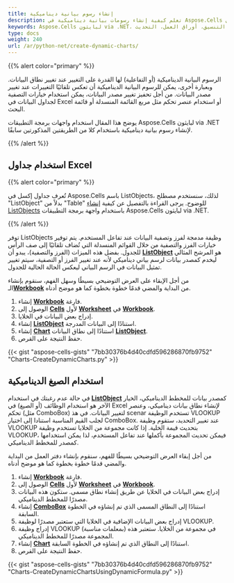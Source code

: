 ```yaml
---
title: إنشاء رسوم بيانية ديناميكية
description: تعلم كيفية إنشاء رسومات بيانية ديناميكية في Aspose.Cells لبايثون via .NET. سيرينا دليلنا كيف تقوم بتحديث بيانات الرسم البياني، السلاسل، والتنسيقات بشكل ديناميكي استنادًا إلى متطلباتك، مما يتيح لك عرض البيانات المتغيرة بصريًا في أوراق العمل الخاصة بك.
keywords: Aspose.Cells لبايثون via .NET، التصوير البياني، الرسوم البيانية الديناميكية، البيانات، السلاسل، التنسيق، أوراق العمل، التحديث.
type: docs
weight: 240
url: /ar/python-net/create-dynamic-charts/
---
```


{{% alert color="primary" %}}

الرسوم البيانية الديناميكية (أو التفاعلية) لها القدرة على التغيير عند تغيير نطاق البيانات. وبعبارة أخرى، يمكن للرسوم البيانية الديناميكية أن تعكس تلقائيًا التغييرات عند تغيير مصدر البيانات. من أجل تحفيز تغيير مصدر البيانات، يمكن استخدام خيارات التصفية لجداول البيانات في Excel أو استخدام عنصر تحكم مثل مربع القائمة المنسدلة أو قائمة البحث.

 يوضح هذا المقال استخدام واجهات برمجة التطبيقات Aspose.Cells لبايثون via .NET لإنشاء رسوم بيانية ديناميكية باستخدام كلا من الطريقتين المذكورتين سابقًا.

{{% /alert %}}

## **استخدام جداول Excel**

{{% alert color="primary" %}}

 تُعرف جداول إكسل في Aspose.Cells باسم ListObjects، لذلك، سنستخدم مصطلح "ListObject" بدلاً من "Table" للوضوح. يرجى القراءة بالتفصيل عن كيفية [إنشاء ListObjects]( /cells/ar/python-net/create-and-format-table/) باستخدام واجهة برمجة التطبيقات Aspose.Cells لبايثون via .NET.

{{% /alert %}}

 توفر ListObjects وظيفة مدمجة لفرز وتصفية البيانات عند تفاعل المستخدم. يتم توفير خيارات الفرز والتصفية من خلال القوائم المنسدلة التي تُضاف تلقائيًا إلى صف الرأس للجدول. بفضل هذه الميزات (الفرز والتصفية)، يبدو أن [**ListObject**](https://reference.aspose.com/cells/python-net/aspose.cells.tables/listobject) هو المرشح المثالي ليخدم كمصدر بيانات لرسم بياني ديناميكي لأنه عند تغيير الفرز أو التصفية، سيتم تغيير تمثيل البيانات في الرسم البياني ليعكس الحالة الحالية للجدول.

من أجل الإبقاء على العرض التوضيحي بسيطًا وسهل الفهم، سنقوم بإنشاء الـ[**Workbook**](https://reference.aspose.com/cells/python-net/aspose.cells/workbook) من البداية والمضي قدمًا خطوة بخطوة كما هو موضح أدناه.

1. إنشاء [**Workbook**](https://reference.aspose.com/cells/python-net/aspose.cells/workbook) فارغة.
1. الوصول إلى [**Cells**](https://reference.aspose.com/cells/python-net/aspose.cells/cells) لأول [**Worksheet**](https://reference.aspose.com/cells/python-net/aspose.cells/worksheet) في [**Workbook**](https://reference.aspose.com/cells/python-net/aspose.cells/workbook).
3. إدراج بعض البيانات في الخلايا.
1. إنشاء [**ListObject**](https://reference.aspose.com/cells/python-net/aspose.cells.tables/listobject) استنادًا إلى البيانات المدرجة.
1. إنشاء [**Chart**](https://reference.aspose.com/cells/python-net/aspose.cells.charts/chart) استنادًا إلى نطاق البيانات [**ListObject**](https://reference.aspose.com/cells/python-net/aspose.cells.tables/listobject).
1. حفظ النتيجة على القرص.

{{< gist "aspose-cells-gists" "7bb30376b4d40cdfd596286870fb9752" "Charts-CreateDynamicCharts.py" >}}

## **استخدام الصيغ الديناميكية**

في حالة عدم رغبتك في استخدام [**ListObject**](https://reference.aspose.com/cells/python-net/aspose.cells.tables/listobject) كمصدر بيانات للمخطط الديناميكي، الخيار الآخر هو استخدام الوظائف (أو الصيغ) في Excel لإنشاء نطاق بيانات ديناميكي، وعنصر تحكم (مثل ComboBox) لتغيير البيانات. في هذ scenar تستخدم الوظيفة VLOOKUP لجلب القيم المناسبة استنادا إلى اختيار ComboBox. عند تغيير التحديد، ستقوم وظيفة VLOOKUP بتحديث قيمة الخلية. إذا كانت مجموعة من الخلايا تستخدم وظيفة VLOOKUP، فيمكن تحديث المجموعة بأكملها عند تفاعل المستخدم، لذا يمكن استخدامها كمصدر للمخطط الديناميكي.

من أجل إبقاء العرض التوضيحي بسيطًا للفهم، سنقوم بإنشاء دفتر العمل من البداية والمضي قدمًا خطوة بخطوة كما هو موضح أدناه.

1. إنشاء [**Workbook**](https://reference.aspose.com/cells/python-net/aspose.cells/workbook) فارغة.
1. الوصول إلى [**Cells**](https://reference.aspose.com/cells/python-net/aspose.cells/cells) لأول [**Worksheet**](https://reference.aspose.com/cells/python-net/aspose.cells/worksheet) في [**Workbook**](https://reference.aspose.com/cells/python-net/aspose.cells/workbook).
1. إدراج بعض البيانات في الخلايا عن طريق إنشاء نطاق مسمى. ستكون هذه البيانات مصدرًا للمخطط الديناميكي.
1. إنشاء [**ComboBox**](https://reference.aspose.com/cells/python-net/aspose.cells.drawing/combobox) استنادًا إلى النطاق المسمى الذي تم إنشاؤه في الخطوة السابقة.
1. إدراج بعض البيانات الإضافية في الخلايا التي ستعتبر مصدرًا لوظيفة VLOOKUP.
1. إدراج وظيفة VLOOKUP (بمعلمات مناسبة) في مجموعة من الخلايا. ستعتبر هذه المجموعة مصدرًا للمخطط الديناميكي.
1. إنشاء [**Chart**](https://reference.aspose.com/cells/python-net/aspose.cells.charts/chart) استنادًا إلى النطاق الذي تم إنشاؤه في الخطوة السابقة.
1. حفظ النتيجة على القرص.

{{< gist "aspose-cells-gists" "7bb30376b4d40cdfd596286870fb9752" "Charts-CreateDynamicChartsUsingDynamicFormula.py" >}}
